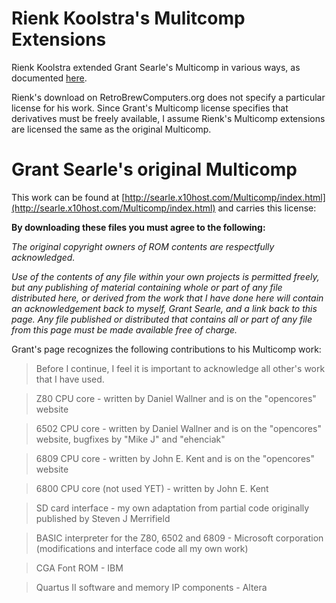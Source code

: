 # Rienk Koolstra's Mulitcomp Extensions

Rienk Koolstra extended Grant Searle's Multicomp in various 
ways, as documented [here](https://www.retrobrewcomputers.org/doku.php?id=builderpages:rhkoolstar:mc-2g-1024).

Rienk's download on RetroBrewComputers.org does not specify a particular license for his work. Since Grant's Multicomp license specifies that derivatives must be freely available, I assume Rienk's 
Multicomp extensions are licensed the same as the original Multicomp.

# Grant Searle's original Multicomp

This work can be found at [http://searle.x10host.com/Multicomp/index.html](http://searle.x10host.com/Multicomp/index.html) and carries this license:

**By downloading these files you must agree to the following:**

*The original copyright owners of ROM contents are respectfully
acknowledged.* 

*Use of the contents of any file within your own
projects is permitted freely, but any publishing of material
containing whole or part of any file distributed here, or derived
from the work that I have done here will contain an acknowledgement
back to myself, Grant Searle, and a link back to this page.  Any
file published or distributed that contains all or part of any file
from this page must be made available free of charge.*

Grant's page recognizes the following contributions to his Multicomp work:

> Before I continue, I feel it is important to acknowledge all other's work that I have used.

> Z80 CPU core - written by Daniel Wallner and is on the "opencores" website

> 6502 CPU core - written by Daniel Wallner and is on the "opencores" website, bugfixes by "Mike J" and "ehenciak"

> 6809 CPU core - written by John E. Kent and is on the "opencores" website

> 6800 CPU core (not used YET) - written by John E. Kent

> SD card interface - my own adaptation from partial code originally published by Steven J Merrifield

> BASIC interpreter for the Z80, 6502 and 6809 - Microsoft corporation (modifications and interface code all my own work)

> CGA Font ROM - IBM

> Quartus II software and memory IP components - Altera
